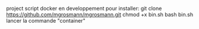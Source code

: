 project script docker en developpement
pour installer:
git clone https://github.com/mgrosmann/mgrosmann.git
chmod +x bin.sh
bash bin.sh
lancer la commande "container"
